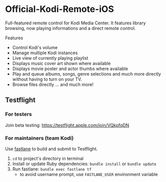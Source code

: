 Official-Kodi-Remote-iOS
===============================

Full-featured remote control for Kodi Media Center.  It features library browsing, now playing informations and a direct remote control.

Features

- Control Kodi's volume
- Manage multiple Kodi instances
- Live view of currently playing playlist
- Displays music cover art shown where available
- Displays movie poster and actor thumbs where available
- Play and queue albums, songs, genre selections and much more directly without having to turn on your TV.
- Browse files directly
... and much more!

## Testflight

### For testers

Join beta testing: https://testflight.apple.com/join/VQkpfqDN

### For maintainers (team Kodi)

Use [fastlane](https://fastlane.tools/) to build and submit to Testflight.

1. `cd` to project's directory in terminal
2. Install or update Ruby dependencies: `bundle install` or `bundle update`
3. Run fastlane: `bundle exec fastlane tf`
    - to avoid username prompt, use `FASTLANE_USER` environment variable

